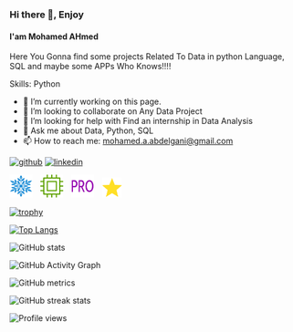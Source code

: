 ### Hi there 👋, Enjoy
#### I'am Mohamed AHmed
Here You Gonna find some projects Related To Data in python Language, SQL and maybe some APPs
Who Knows!!!!


Skills: Python

- 🔭 I’m currently working on this page. 
- 👯 I’m looking to collaborate on Any Data Project 
- 🤔 I’m looking for help with Find an internship in Data Analysis  
- 💬 Ask me about Data, Python, SQL 
- 📫 How to reach me: mohamed.a.abdelgani@gmail.com 


[<img src='https://cdn.jsdelivr.net/npm/simple-icons@3.0.1/icons/github.svg' alt='github' height='40'>](https://github.com/bismohamed)  [<img src='https://cdn.jsdelivr.net/npm/simple-icons@3.0.1/icons/linkedin.svg' alt='linkedin' height='40'>](https://www.linkedin.com/in/https://www.linkedin.com/in/mohamedahmed878//)  

<a href='https://archiveprogram.github.com/'><img src='https://raw.githubusercontent.com/acervenky/animated-github-badges/master/assets/acbadge.gif' width='40' height='40'></a> <a href='https://docs.github.com/en/developers'><img src='https://raw.githubusercontent.com/acervenky/animated-github-badges/master/assets/devbadge.gif' width='40' height='40'></a> <a href='https://github.com/pricing'><img src='https://raw.githubusercontent.com/acervenky/animated-github-badges/master/assets/pro.gif' width='40' height='40'></a> <a href='https://stars.github.com/'><img src='https://raw.githubusercontent.com/acervenky/animated-github-badges/master/assets/starbadge.gif' width='35' height='35'></a> 

[![trophy](https://github-profile-trophy.vercel.app/?username=bismohamed)](https://github.com/ryo-ma/github-profile-trophy)

[![Top Langs](https://github-readme-stats.vercel.app/api/top-langs/?username=bismohamed)](https://github.com/anuraghazra/github-readme-stats)

![GitHub stats](https://github-readme-stats.vercel.app/api?username=bismohamed&show_icons=true&count_private=true)  

![GitHub Activity Graph](https://activity-graph.herokuapp.com/graph?username=bismohamed)  

![GitHub metrics](https://metrics.lecoq.io/bismohamed)  

![GitHub streak stats](https://streak-stats.demolab.com/?user=bismohamed)  

![Profile views](https://gpvc.arturio.dev/bismohamed)  
